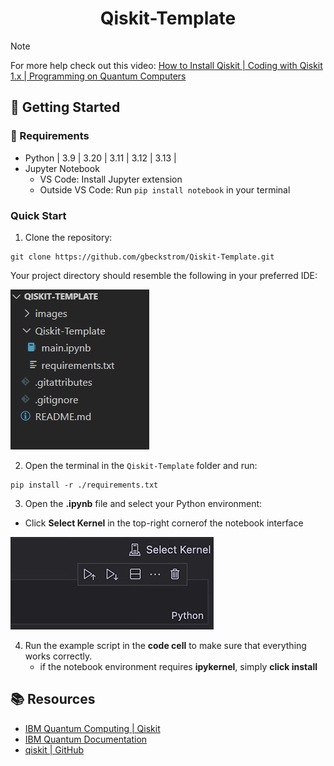 <h1 align="center">Qiskit-Template</h1>

> [!NOTE]
> For more help check out this video: [How to Install Qiskit | Coding with Qiskit 1.x | Programming on Quantum Computers](https://youtu.be/dZWz4Gs_BuI?si=m1JOLvMsmwZMCxka)

##  🌱 Getting Started

### 🧰 Requirements
- Python | 3.9 | 3.20 | 3.11 | 3.12 | 3.13 |
- Jupyter Notebook
  - VS Code: Install Jupyter extension
  - Outside VS Code: Run ```pip install notebook``` in your terminal

### Quick Start
1. Clone the repository:
```
git clone https://github.com/gbeckstrom/Qiskit-Template.git
```
Your project directory should resemble the following in your preferred IDE:

![qiskit-temp_01](images/qiskit-temp_01.png)

2. Open the terminal in the ``Qiskit-Template`` folder and run:
```
pip install -r ./requirements.txt
```

3. Open the **.ipynb** file and select your Python environment:
- Click **Select Kernel** in the top-right cornerof the notebook interface

![qiskit-temp_02](images/qiskit-temp_02.png)

4. Run the example script in the **code cell** to make sure that everything works correctly.
   - if the notebook environment requires **ipykernel**, simply **click install** 


## 📚 Resources
- [IBM Quantum Computing | Qiskit](https://www.ibm.com/quantum/qiskit)
- [IBM Quantum Documentation](https://quantum.cloud.ibm.com/docs/en)
- [qiskit | GitHub](https://github.com/Qiskit/qiskit)

